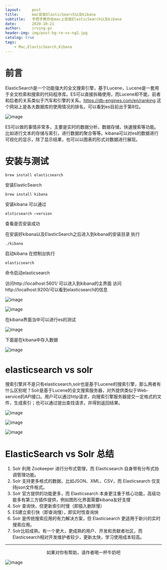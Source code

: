 ```yaml
---
layout:     post
title:      mac安装ElasticSearch以及kibana
subtitle:   手把手教你在mac上安装ElasticSearch以及kibana
date:       2020-10-21
author:     irving.gx
header-img: img/post-bg-re-vs-ng2.jpg
catalog: true
tags:
    - Mac,ElasticSearch,Kibana
---
```



# 前言
ElasticSearch是一个功能强大的全文搜索引擎，基于Lucene，Lucene是一套用于全文检索和搜索的代码程序库。ES可以直接拆箱使用，而Lucene却不能，前者和后者的关系类似于汽车和引擎的关系。https://db-engines.com/en/ranking 这个网站上是各大数据库的使用情况的排名，可以看到es目前出于第8位。

 ![image](https://raw.githubusercontent.com/GuoXinsayhello/GuoXinsayhello.github.io/master/img/kibana1.png)


ES可以做的事情非常多，主要是实时的数据分析，数据存储，快速搜索等功能。比如进行文本的存储与索引，进行数据的聚合等等。kibana可以对es的数据进行可视化的显示，除了显示结果，也可以以图表的形式对数据进行展现。


# 安装与测试

```
brew install elasticsearch
```
安装ElasticSearch
```
brew install kibana
```
安装kibana
可以通过
```
elsticsearch —version
```
查看是否安装成功

在安装好kibana以及ElasticSearch之后进入到kibana的安装目录
执行
```
./kibana
```
启动kibana
在控制台执行
```
elasticsearch
```
命令启动elasticsearch

访问http://localhost:5601/ 可以进入到kibana的主界面
访问http://localhost:9200/可以看到elasticsearch的信息

 ![image](https://raw.githubusercontent.com/GuoXinsayhello/GuoXinsayhello.github.io/master/img/kibana2.png)
 
 ![image](https://raw.githubusercontent.com/GuoXinsayhello/GuoXinsayhello.github.io/master/img/kibana3.png)

在kibana界面当中可以进行es的测试

 ![image](https://raw.githubusercontent.com/GuoXinsayhello/GuoXinsayhello.github.io/master/img/kibana4.png)
 
下面是在kibana中存入数据

 ![image](https://raw.githubusercontent.com/GuoXinsayhello/GuoXinsayhello.github.io/master/img/kibana5.png)

# elasticsearch vs solr

搜索引擎并不是只有elasticsearch,solr也是基于Lucene的搜索引擎，那么两者有什么区别呢？Solr是基于Lucene的全文搜索服务器，对外提供类似于Web-service的API接口。用户可以通过http请求，向搜索引擎服务器提交一定格式的文件，生成索引；也可以通过提出查找请求，并得到返回结果。

 ![image](https://raw.githubusercontent.com/GuoXinsayhello/GuoXinsayhello.github.io/master/img/kibana6.png)
 
 ![image](https://raw.githubusercontent.com/GuoXinsayhello/GuoXinsayhello.github.io/master/img/kibana7.png)
  
 ![image](https://raw.githubusercontent.com/GuoXinsayhello/GuoXinsayhello.github.io/master/img/kibana8.png)

# ElasticSearch vs Solr 总结

1. Solr 利用 Zookeeper 进行分布式管理，而 Elasticsearch 自身带有分布式协调管理功能。
2. Solr 支持更多格式的数据，比如JSON、XML、CSV，而 Elasticsearch 仅支持json文件格式。
3. Solr 官方提供的功能更多，而 Elasticsearch 本身更注重于核心功能，高级功能多有第三方插件提供，例如图形化界面需要kibana友好支撑
4. Solr 查询快，但更新索引时慢（即插入删除慢）
5. ES建立索引快（即查询慢），即实时性查询快
6. Solr 是传统搜索应用的有力解决方案，但 Elasticsearch 更适用于新兴的实时搜索应用。
7. Solr比较成熟，有一个更大，更成熟的用户、开发和贡献者社区，而 Elasticsearch相对开发维护者较少，更新太快，学习使用成本较高。
  
  



- - -
  <p align="center">如果对你有帮助，请作者喝一杯牛奶吧</p>
     
 ![image](https://raw.githubusercontent.com/GuoXinsayhello/GuoXinsayhello.github.io/master/img/wepay.jpg)


